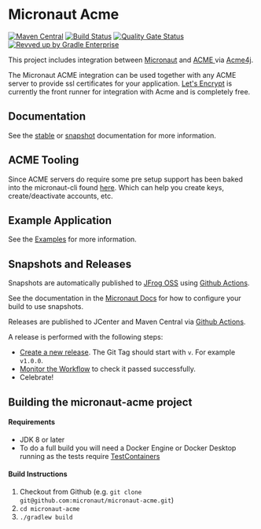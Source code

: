 # Micronaut Acme

[![Maven Central](https://img.shields.io/maven-central/v/io.micronaut.acme/micronaut-acme.svg?label=Maven%20Central)](https://search.maven.org/search?q=g:%22io.micronaut.acme%22%20AND%20a:%22micronaut-acme%22)
[![Build Status](https://github.com/micronaut-projects/micronaut-acme/workflows/Java%20CI/badge.svg)](https://github.com/micronaut-projects/micronaut-acme/actions)
[![Quality Gate Status](https://sonarcloud.io/api/project_badges/measure?project=micronaut-projects_micronaut-acme&metric=alert_status)](https://sonarcloud.io/summary/new_code?id=micronaut-projects_micronaut-acme)
[![Revved up by Gradle Enterprise](https://img.shields.io/badge/Revved%20up%20by-Gradle%20Enterprise-06A0CE?logo=Gradle&labelColor=02303A)](https://ge.micronaut.io/scans)

This project includes integration between [Micronaut](http://micronaut.io) and [ACME ](https://en.wikipedia.org/wiki/Automated_Certificate_Management_Environment) via [Acme4j](https://shredzone.org/maven/acme4j/index.html).

The Micronaut ACME integration can be used together with any ACME server to provide ssl certificates for your application. [Let's Encrypt](https://letsencrypt.org/) is currently
the front runner for integration with Acme and is completely free. 

## Documentation ##

See the [stable](https://micronaut-projects.github.io/micronaut-acme/latest/guide) or [snapshot](https://micronaut-projects.github.io/micronaut-acme/snapshot/guide) documentation for more information.

## ACME Tooling ##
Since ACME servers do require some pre setup support has been baked into the micronaut-cli found [here](https://github.com/micronaut-projects/micronaut-starter). Which can help you create keys, create/deactivate accounts, etc.

## Example Application ##

See the [Examples](https://github.com/micronaut-projects/micronaut-acme/tree/master/examples/hello-world-acme) for more information.

## Snapshots and Releases

Snapshots are automatically published to [JFrog OSS](https://oss.jfrog.org/artifactory/oss-snapshot-local/) using [Github Actions](https://github.com/micronaut-projects/micronaut-acme/actions).

See the documentation in the [Micronaut Docs](https://docs.micronaut.io/latest/guide/index.html#usingsnapshots) for how to configure your build to use snapshots.

Releases are published to JCenter and Maven Central via [Github Actions](https://github.com/micronaut-projects/micronaut-acme/actions).

A release is performed with the following steps:

* [Create a new release](https://github.com/micronaut-projects/micronaut-acme/releases/new). The Git Tag should start with `v`. For example `v1.0.0`.
* [Monitor the Workflow](https://github.com/micronaut-projects/micronaut-acme/actions?query=workflow%3ARelease) to check it passed successfully.
* Celebrate!

## Building the micronaut-acme project

#### Requirements

* JDK 8 or later
* To do a full build you will need a Docker Engine or Docker Desktop running as the tests require [TestContainers](https://www.testcontainers.org)

#### Build Instructions
1. Checkout from Github (e.g. `git clone git@github.com:micronaut/micronaut-acme.git`)
2. `cd micronaut-acme`
3. `./gradlew build`


